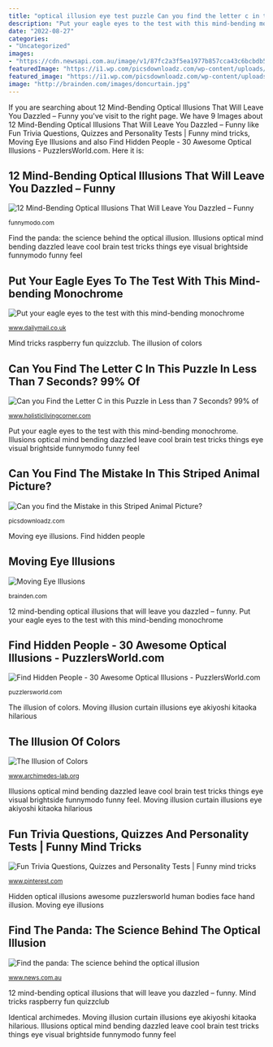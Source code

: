 ```yaml
---
title: "optical illusion eye test puzzle Can you find the letter c in this puzzle in less than 7 seconds? 99% of"
description: "Put your eagle eyes to the test with this mind-bending monochrome"
date: "2022-08-27"
categories:
- "Uncategorized"
images:
- "https://cdn.newsapi.com.au/image/v1/87fc2a3f5ea1977b857cca43c6bcbdb5"
featuredImage: "https://i1.wp.com/picsdownloadz.com/wp-content/uploads/2016/08/animal-puzzles-find-mistake.jpg?resize=700%2C500"
featured_image: "https://i1.wp.com/picsdownloadz.com/wp-content/uploads/2016/08/animal-puzzles-find-mistake.jpg?resize=700%2C500"
image: "http://brainden.com/images/doncurtain.jpg"
---
```


If you are searching about 12 Mind-Bending Optical Illusions That Will Leave You Dazzled – Funny you've visit to the right page. We have 9 Images about 12 Mind-Bending Optical Illusions That Will Leave You Dazzled – Funny like Fun Trivia Questions, Quizzes and Personality Tests | Funny mind tricks, Moving Eye Illusions and also Find Hidden People - 30 Awesome Optical Illusions - PuzzlersWorld.com. Here it is:

## 12 Mind-Bending Optical Illusions That Will Leave You Dazzled – Funny

![12 Mind-Bending Optical Illusions That Will Leave You Dazzled – Funny](https://funnymodo.com/wp-content/uploads/2017/05/12-mind-bending-optical-illusions-that-will-leave-you-dazzled.jpg "Identical archimedes")

<small>funnymodo.com</small>

Find the panda: the science behind the optical illusion. Illusions optical mind bending dazzled leave cool brain test tricks things eye visual brightside funnymodo funny feel

## Put Your Eagle Eyes To The Test With This Mind-bending Monochrome

![Put your eagle eyes to the test with this mind-bending monochrome](http://i.dailymail.co.uk/i/pix/2016/05/10/16/3402F52600000578-0-In_the_third_puzzle_brain_teaser_boffs_are_given_an_image_of_25_-a-5_1462893986634.jpg "Can you find the letter c in this puzzle in less than 7 seconds? 99% of")

<small>www.dailymail.co.uk</small>

Mind tricks raspberry fun quizzclub. The illusion of colors

## Can You Find The Letter C In This Puzzle In Less Than 7 Seconds? 99% Of

![Can you Find the Letter C in this Puzzle in Less than 7 Seconds? 99% of](https://www.holisticlivingcorner.com/wp-content/uploads/2021/08/eyeye.png "The illusion of colors")

<small>www.holisticlivingcorner.com</small>

Put your eagle eyes to the test with this mind-bending monochrome. Illusions optical mind bending dazzled leave cool brain test tricks things eye visual brightside funnymodo funny feel

## Can You Find The Mistake In This Striped Animal Picture?

![Can you find the Mistake in this Striped Animal Picture?](https://i1.wp.com/picsdownloadz.com/wp-content/uploads/2016/08/animal-puzzles-find-mistake.jpg?resize=700%2C500 "Illusions optical mind bending dazzled leave cool brain test tricks things eye visual brightside funnymodo funny feel")

<small>picsdownloadz.com</small>

Moving eye illusions. Find hidden people

## Moving Eye Illusions

![Moving Eye Illusions](http://brainden.com/images/doncurtain.jpg "Fun trivia questions, quizzes and personality tests")

<small>brainden.com</small>

12 mind-bending optical illusions that will leave you dazzled – funny. Put your eagle eyes to the test with this mind-bending monochrome

## Find Hidden People - 30 Awesome Optical Illusions - PuzzlersWorld.com

![Find Hidden People - 30 Awesome Optical Illusions - PuzzlersWorld.com](https://i1.wp.com/puzzlersworld.com/wp/wp-content/uploads/2012/09/57.gif?resize=394%2C505&amp;ssl=1 "Find hidden people")

<small>puzzlersworld.com</small>

The illusion of colors. Moving illusion curtain illusions eye akiyoshi kitaoka hilarious

## The Illusion Of Colors

![The Illusion of Colors](https://www.archimedes-lab.org/images7/84-Color_shadings_scene.gif "Put your eagle eyes to the test with this mind-bending monochrome")

<small>www.archimedes-lab.org</small>

Illusions optical mind bending dazzled leave cool brain test tricks things eye visual brightside funnymodo funny feel. Moving illusion curtain illusions eye akiyoshi kitaoka hilarious

## Fun Trivia Questions, Quizzes And Personality Tests | Funny Mind Tricks

![Fun Trivia Questions, Quizzes and Personality Tests | Funny mind tricks](https://i.pinimg.com/736x/5b/8f/9a/5b8f9a91f3b2b8bbba28d1d381b258d8.jpg "Identical archimedes")

<small>www.pinterest.com</small>

Hidden optical illusions awesome puzzlersworld human bodies face hand illusion. Moving eye illusions

## Find The Panda: The Science Behind The Optical Illusion

![Find the panda: The science behind the optical illusion](https://cdn.newsapi.com.au/image/v1/87fc2a3f5ea1977b857cca43c6bcbdb5 "Mind tricks raspberry fun quizzclub")

<small>www.news.com.au</small>

12 mind-bending optical illusions that will leave you dazzled – funny. Mind tricks raspberry fun quizzclub

Identical archimedes. Moving illusion curtain illusions eye akiyoshi kitaoka hilarious. Illusions optical mind bending dazzled leave cool brain test tricks things eye visual brightside funnymodo funny feel
